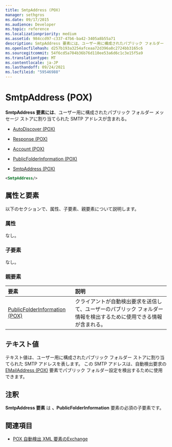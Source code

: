 ```yaml
---
title: SmtpAddress (POX)
manager: sethgros
ms.date: 09/17/2015
ms.audience: Developer
ms.topic: reference
ms.localizationpriority: medium
ms.assetid: 984ccd97-c337-47b6-ba42-3405a8b55a71
description: SmtpAddress 要素には、ユーザー用に構成されたパブリック フォルダー メッセージ ストアに割り当てられた SMTP アドレスが含まれる。
ms.openlocfilehash: d257b193a3254afceaa72d396a8c2724bb3165c6
ms.sourcegitcommit: 54f6cd5a704b36b76d110ee53a6d6c1c3e15f5a9
ms.translationtype: MT
ms.contentlocale: ja-JP
ms.lasthandoff: 09/24/2021
ms.locfileid: "59546988"
---
```

# <a name="smtpaddress-pox"></a>SmtpAddress (POX)

**SmtpAddress 要素には**、ユーザー用に構成されたパブリック フォルダー メッセージ ストアに割り当てられた SMTP アドレスが含まれる。 
  
- [AutoDiscover (POX)](autodiscover-pox.md)
  
- [Response (POX)](response-pox.md)
  
- [Account (POX)](account-pox.md)
  
- [PublicFolderInformation (POX)](publicfolderinformation-pox.md)
  
- [SmtpAddress (POX)](smtpaddress-pox.md)
  
```XML
<SmtpAddress/>
```

## <a name="attributes-and-elements"></a>属性と要素

以下のセクションで、属性、子要素、親要素について説明します。
  
### <a name="attributes"></a>属性

なし。
  
### <a name="child-elements"></a>子要素

なし。
  
### <a name="parent-elements"></a>親要素

|**要素**|**説明**|
|:-----|:-----|
|[PublicFolderInformation (POX)](publicfolderinformation-pox.md) <br/> |クライアントが自動検出要求を送信して、ユーザーのパブリック フォルダー情報を検出するために使用できる情報が含まれる。  <br/> |
   
## <a name="text-value"></a>テキスト値

テキスト値は、ユーザー用に構成されたパブリック フォルダー ストアに割り当てられた SMTP アドレスを表します。 この SMTP アドレスは、自動検出要求の [EMailAddress (POX)](emailaddress-pox.md) 要素でパブリック フォルダー設定を検出するために使用できます。 
  
## <a name="remarks"></a>注釈

**SmtpAddress 要素** は **、PublicFolderInformation** 要素の必須の子要素です。 
  
## <a name="see-also"></a>関連項目

- [POX 自動検出 XML 要素のExchange](pox-autodiscover-xml-elements-for-exchange.md)

